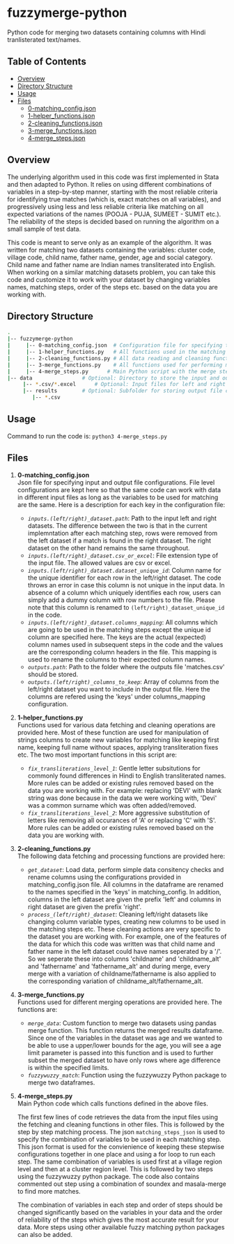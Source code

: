 # fuzzymerge-python
Python code for merging two datasets containing columns with Hindi tranlisterated text/names. 

## Table of Contents

* [Overview](#overview)
* [Directory Structure](#directory)
* [Usage](#usage)
* [Files](#files)
  * [0-matching_config.json](#matching_config)
  * [1-helper_functions.json](#helper_functions)
  * [2-cleaning_functions.json](#cleaning_functions)
  * [3-merge_functions.json](#merge_functions)
  * [4-merge_steps.json](#merge_steps)

<a name="overview"></a>
## Overview

The underlying algorithm used in this code was first implemented in Stata and then adapted to Python. It relies on using different combinations of variables in a step-by-step manner, starting with the most reliable criteria for identifying true matches (which is, exact matches on all variables), and progressively using less and less reliable criteria like matching on all expected variations of the names (POOJA - PUJA, SUMEET - SUMIT etc.). The reliability of the steps is decided based on running the algorithm on a small sample of test data. 

This code is meant to serve only as an example of the algorithm. It was written for matching two datasets containing the variables: cluster code, village code, child name, father name, gender, age and social category. Child name and father name are Indian names transliterated into English. When working on a similar matching datasets problem, you can take this code and customize it to work with your dataset by changing variables names, matching steps, order of the steps etc. based on the data you are working with.
<br>

<a name="directory"></a>
## Directory Structure
```bash
.
|-- fuzzymerge-python
|     |-- 0-matching_config.json  # Configuration file for specifying the input file paths, column name mapping etc.
|     |-- 1-helper_functions.py   # All functions used in the matching and cleaning steps like string manipulation functions, transliteration fixes etc. 
|     |-- 2-cleaning_functions.py # All data reading and cleaning functions
|     |-- 3-merge_functions.py    # All functions used for performing merge operations 
|     |-- 4-merge_steps.py 	    # Main Python script with the merge steps which calls functions from other files 
|-- data 	            # Optional: Directory to store the input and output files
     |-- *.csv/*.excel      # Optional: Input files for left and right datasets
     |-- results 	    # Optional: Subfolder for storing output file containg the match results
	    |-- *.csv 
```

<a name="usage"></a>
## Usage
Command to run the code is: `python3 4-merge_steps.py`
<br>

<a name="files"></a>
## Files
1. <a name="matching_config"></a><b>0-matching_config.json</b><br>
    Json file for specifying input and output file configurations. File level configurations are kept here so that the same code can work with data in different input files as long as the variables to be used for matching are the same. Here is a description for each key in the configuration file:
    * <i>`inputs.(left/right)_dataset.path`</i>: Path to the input left and right datasets. The difference between the two is that in the current implemntation after each matching step, rows were removed from the left dataset if a match is found in the right dataset. The right dataset on the other hand remains the same throughout.
    * <i>`inputs.(left/right)_dataset.csv_or_excel`</i>: File extension type of the input file. The allowed values are csv or excel. 
    * <i>`inputs.(left/right)_dataset.dataset_unique_id`</i>: Column name for the unique identifier for each row in the left/right dataset. The code throws an error in case this column is not unique in the input data. In absence of a column which uniquely identifies each row, users can simply add a dummy column with row numbers to the file. Please note that this column is renamed to `(left/right)_dataset_unique_id` in the code.
    * <i>`inputs.(left/right)_dataset.columns_mapping`</i>: All columns which are going to be used in the matching steps except the unique id column are specified here. The keys are the actual (expected) column names used in subsequent steps in the code and the values are the corresponding column headers in the file. This mapping is used to rename the columns to their expected column names. 
    * <i>`outputs.path`</i>: Path to the folder where the outputs file 'matches.csv' should be stored.
    * <i>`outputs.(left/right)_columns_to_keep`</i>: Array of columns from the left/right dataset you want to include in the output file. Here the columns are refered using the 'keys' under columns_mapping configuration.


2. <a name="helper_functions"></a><b>1-helper_functions.py</b><br>
    Functions used for various data fetching and cleaning operations are provided here. Most of these function are used for manipulation of strings columns to create new variables for matching like keeping first name, keeping full name without spaces, applying transliteration fixes etc. The two most important functions in this script are:
    * <i>`fix_transliterations_level_1`</i>: Gentle letter subsitutions for commonly found differences in Hindi to English transliterated names. More rules can be added or existing rules removed based on the data you are working with. For example: replacing 'DEVI' with blank string was done because in the data we were working with, 'Devi' was a common surname which was often added/removed.
    * <i>`fix_transliterations_level_2`</i>: More aggressive substitution of letters like removing all occurances of 'A' or replacing 'C' with 'S'. More rules can be added or existing rules removed based on the data you are working with.


3. <a name="cleaning_functions"></a><b>2-cleaning_functions.py</b><br>
    The following data fetching and processing functions are provided here:
    * <i>`get_dataset`</i>: Load data, perform simple data consitency checks and rename columns using the configurations provided in matching_config.json file. All columns in the dataframe are renamed to the names specified in the 'keys' in matching_config. In addition, columns in the left dataset are given the prefix 'left' and columns in right dataset are given the prefix 'right'.
    * <i>`process_(left/right)_dataset`</i>: Cleaning left/right datasets like changing column variable types, creating new columns to be used in the matching steps etc. These cleaning actions are very specific to the dataset you are working with. For example, one of the features of the data for which this code was written was that child name and father name in the left dataset could have names seperated by a '/'. So we seperate these into columns 'childname' and 'childname_alt' and 'fathername' and 'fathername_alt' and during merge, every merge with a variation of childname/fathername is also applied to the corresponding variation of childname_alt/fathername_alt.


4. <a name="merge_functions"></a><b>3-merge_functions.py</b><br>
    Functions used for different merging operations are provided here. The functions are:
    * <i>`merge_data`</i>: Custom function to merge two datasets using pandas merge function. This function returns the merged results dataframe. Since one of the variables in the dataset was age and we wanted to be able to use a upper/lower bounds for the age, you will see a age limit parameter is passed into this function and is used to further subset the merged dataset to have only rows where age difference is within the specified limits.
    * <i>`fuzzywuzzy_match`</i>: Function using the fuzzywuzzy Python package to merge two dataframes.


5. <a name="merge_steps"></a><b>4-merge_steps.py</b><br>
    Main Python code which calls functions defined in the above files. 

    The first few lines of code retrieves the data from the input files using the fetching and cleaning functions in other files. This is followed by the step by step matching process. The json `matching_steps_json` is used to specify the combination of variables to be used in each matching step. This json format is used for the convienience of keeping these stepwise configurations together in one place and using a for loop to run each step. The same combination of variables is used first at a village region level and then at a cluster region level. This is followed by two steps using the fuzzywuzzy python package. The code also contains commented out step using a combination of soundex and masala-merge to find more matches.

    The combination of variables in each step and order of steps should be changed significantly based on the variables in your data and the order of reliability of the steps which gives the most accurate result for your data. More steps using other available fuzzy matching python packages can also be added.

